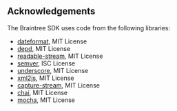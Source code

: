 Acknowledgements
----------------

The Braintree SDK uses code from the following libraries:

* [dateformat](https://github.com/felixge/node-dateformat), MIT License
* [depd](https://github.com/dougwilson/nodejs-depd), MIT License
* [readable-stream](https://github.com/nodejs/readable-stream), MIT License
* [semver](https://github.com/npm/node-semver), ISC License
* [underscore](https://github.com/jashkenas/underscore), MIT License
* [xml2js](https://github.com/Leonidas-from-XIV/node-xml2js), MIT License
* [capture-stream](https://github.com/doowb/capture-stream), MIT License
* [chai](https://github.com/chaijs/chai), MIT License
* [mocha](https://github.com/mochajs/mocha), MIT License
